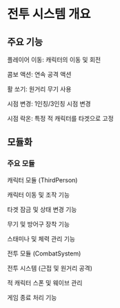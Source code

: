 # 전투 시스템 개요

## 주요 기능

플레이어 이동: 캐릭터의 이동 및 회전

콤보 액션: 연속 공격 액션

활 쏘기: 원거리 무기 사용

시점 변경: 1인칭/3인칭 시점 변경

시점 락온: 특정 적 캐릭터를 타겟으로 고정

## 모듈화

### 주요 모듈

캐릭터 모듈 (ThirdPerson)

캐릭터 이동 및 조작 기능

타겟 잠금 및 상태 변경 기능

무기 및 방어구 장착 기능

스태미나 및 체력 관리 기능

전투 모듈 (CombatSystem)

전투 시스템 (근접 및 원거리 공격)

적 캐릭터 스폰 및 웨이브 관리

게임 종료 처리 기능
